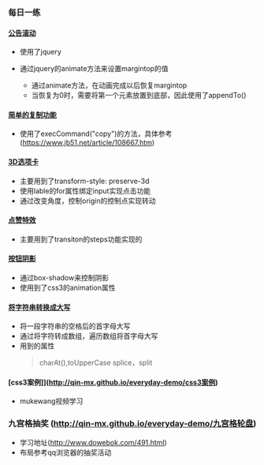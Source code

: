 ### 每日一练

#### [公告滚动](http://qin-mx.github.io/everyday-demo/公告滚动)
 - 使用了jquery

 - 通过jquery的animate方法来设置margintop的值
    - 通过animate方法，在动画完成以后恢复margintop
    - 当恢复为0时，需要将第一个元素放置到底部，因此使用了appendTo()

#### [简单的复制功能](http://qin-mx.github.io/everyday-demo/实现复制功能)
 - 使用了execCommand("copy")的方法，具体参考(https://www.jb51.net/article/108667.htm)

#### [3D选项卡](http://qin-mx.github.io/everyday-demo/3D选项卡)
 - 主要用到了transform-style: preserve-3d
 - 使用lable的for属性绑定input实现点击功能
 - 通过改变角度，控制origin的控制点实现转动

#### [点赞特效](http://qin-mx.github.io/everyday-demo/点赞特效)
 - 主要用到了transiton的steps功能实现的

#### [按钮阴影](http://qin-mx.github.io/everyday-demo/按钮阴影)
 - 通过box-shadow来控制阴影
 - 使用到了css3的animation属性

#### [将字符串转换成大写](http://qin-mx.github.io/everyday-demo/将字符串转换成大写)
 - 将一段字符串的空格后的首字母大写
 - 通过将字符转成数组，遍历数组将首字母大写
 - 用到的属性
    > charAt(),toUpperCase
    > splice，split

#### [css3案例]](http://qin-mx.github.io/everyday-demo/css3案例)
 - mukewang视频学习

### 九宫格抽奖 (http://qin-mx.github.io/everyday-demo/九宫格轮盘)
 - 学习地址(http://www.dowebok.com/491.html)
 - 布局参考qq浏览器的抽奖活动
